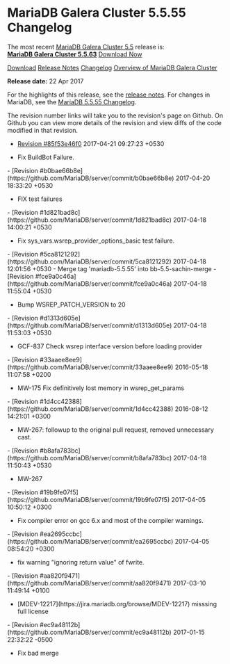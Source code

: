 # MariaDB Galera Cluster 5.5.55 Changelog

The most recent [MariaDB Galera Cluster 5.5](/kb/en/galera/) release is:<br>
<span class="cstm-style lead"><strong>[MariaDB Galera Cluster 5.5.63](/replication/galera-cluster/mariadb-galera-cluster-releases/mariadb-galera-55-release-notes/mariadb-galera-cluster-5563-release-notes)</strong> [Download<span>&nbsp;</span>Now](https://downloads.mariadb.org/mariadb-galera/5.5)</span>

[Download](http://downloads.mariadb.org/mariadb-galera/5.5.55)
[Release Notes](/replication/galera-cluster/mariadb-galera-cluster-releases/mariadb-galera-55-release-notes/mariadb-galera-cluster-5555-release-notes)
[Changelog](/replication/galera-cluster/mariadb-galera-cluster-releases/mariadb-galera-55-changelogs/mariadb-galera-cluster-5555-changelog)
[Overview of MariaDB Galera Cluster](/replication/galera-cluster/what-is-mariadb-galera-cluster)

<strong>Release date:</strong> 22 Apr 2017

For the highlights of this release, see the
[release notes](/replication/galera-cluster/mariadb-galera-cluster-releases/mariadb-galera-55-release-notes/mariadb-galera-cluster-5555-release-notes). For changes in
MariaDB, see the [MariaDB 5.5.55 Changelog](/kb/en/mariadb-5555-changelog/).

The revision number links will take you to the revision's page on Github. On
Github you can view more details of the revision and view diffs of the code
modified in that revision.

- [Revision #85f53e46f0](https://github.com/MariaDB/server/commit/85f53e46f0)
<span class="cstm-style datetime">2017-04-21 09:27:23 +0530</span>
<ul start="1"><li>Fix BuildBot Failure.
</li></ul>
- [Revision #b0bae66b8e](https://github.com/MariaDB/server/commit/b0bae66b8e)
<span class="cstm-style datetime">2017-04-20 18:33:20 +0530</span>
<ul start="1"><li>FIX test failures
</li></ul>
- [Revision #1d821bad8c](https://github.com/MariaDB/server/commit/1d821bad8c)
<span class="cstm-style datetime">2017-04-18 14:00:21 +0530</span>
<ul start="1"><li>Fix sys_vars.wsrep_provider_options_basic test failure.
</li></ul>
- <span class="cstm-style datetime">[Revision #5ca8121292](https://github.com/MariaDB/server/commit/5ca8121292) 2017-04-18 12:01:56 +0530 - Merge tag 'mariadb-5.5.55' into bb-5.5-sachin-merge</span>
- [Revision #fce9a0c46a](https://github.com/MariaDB/server/commit/fce9a0c46a)
<span class="cstm-style datetime">2017-04-18 11:55:04 +0530</span>
<ul start="1"><li>Bump WSREP_PATCH_VERSION to 20
</li></ul>
- [Revision #d1313d605e](https://github.com/MariaDB/server/commit/d1313d605e)
<span class="cstm-style datetime">2017-04-18 11:53:03 +0530</span>
<ul start="1"><li>GCF-837 Check wsrep interface version before loading provider
</li></ul>
- [Revision #33aaee8ee9](https://github.com/MariaDB/server/commit/33aaee8ee9)
<span class="cstm-style datetime">2016-05-18 11:07:58 +0200</span>
<ul start="1"><li>MW-175 Fix definitively lost memory in wsrep_get_params
</li></ul>
- [Revision #1d4cc42388](https://github.com/MariaDB/server/commit/1d4cc42388)
<span class="cstm-style datetime">2016-08-12 14:21:01 +0300</span>
<ul start="1"><li>MW-267: followup to the original pull request, removed unnecessary cast.
</li></ul>
- [Revision #b8afa783bc](https://github.com/MariaDB/server/commit/b8afa783bc)
<span class="cstm-style datetime">2017-04-18 11:50:43 +0530</span>
<ul start="1"><li>MW-267
</li></ul>
- [Revision #19b9fe07f5](https://github.com/MariaDB/server/commit/19b9fe07f5)
<span class="cstm-style datetime">2017-04-05 10:50:12 +0300</span>
<ul start="1"><li>Fix compiler error on gcc 6.x and most of the compiler warnings.
</li></ul>
- [Revision #ea2695ccbc](https://github.com/MariaDB/server/commit/ea2695ccbc)
<span class="cstm-style datetime">2017-04-05 08:54:20 +0300</span>
<ul start="1"><li>fix warning "ignoring return value" of fwrite.
</li></ul>
- [Revision #aa820f9471](https://github.com/MariaDB/server/commit/aa820f9471)
<span class="cstm-style datetime">2017-03-10 11:49:14 +0100</span>
<ul start="1"><li>[MDEV-12217](https://jira.mariadb.org/browse/MDEV-12217) misssing full license
</li></ul>
- [Revision #ec9a48112b](https://github.com/MariaDB/server/commit/ec9a48112b)
<span class="cstm-style datetime">2017-01-15 22:32:22 -0500</span>
<ul start="1"><li>Fix bad merge
</li></ul>